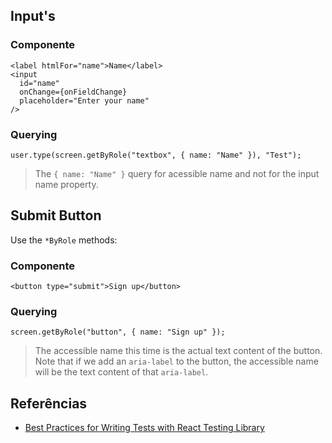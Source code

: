 ## Input's

### Componente

```tsx
<label htmlFor="name">Name</label>
<input
  id="name"
  onChange={onFieldChange}
  placeholder="Enter your name"
/>
```

### Querying

```tsx
user.type(screen.getByRole("textbox", { name: "Name" }), "Test");
```

> The `{ name: "Name" }` query for acessible name and not for the input name property.

## Submit Button

Use the `*ByRole` methods:

### Componente

```tsx
<button type="submit">Sign up</button>
```

### Querying

```tsx
screen.getByRole("button", { name: "Sign up" });
```

> The accessible name this time is the actual text content of the button. Note that if we add an `aria-label` to the button, the accessible name will be the text content of that `aria-label`.

## Referências

- [Best Practices for Writing Tests with React Testing Library](https://claritydev.net/blog/improving-react-testing-library-tests)
